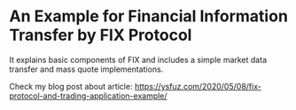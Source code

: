 # An Example for Financial Information Transfer by FIX Protocol

It explains basic components of FIX and includes a simple market data transfer and mass quote implementations. 

Check my blog post about article: https://ysfuz.com/2020/05/08/fix-protocol-and-trading-application-example/
